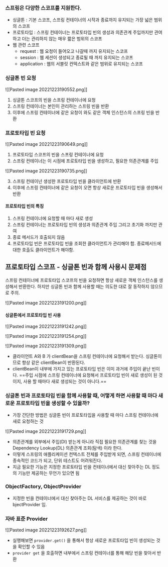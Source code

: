 ### 스프링은 다양한 스코프를 지원한다.

- 싱글톤 : 기본 스코프, 스프링 컨테이너의 시작과 종료까지 유지되는 가장 넓은 범위의 스코프
- 프로토타입 : 스프링 컨테이너는 프로토타입 빈의 생성과 의존관계 주입까지만 관여하고 더는 관리하지 않는 매우 짧은 범위의 스코프
- 웹 관련 스코프
	- request : 웹 요청이 들어오고 나갈때 까지 유지되는 스코프
	- session : 웹 세션이 생성되고 종료될 때 까지 유지되는 스코프
	- application : 웹의 서블릿 컨텍스트와 같은 범위로 유지되는 스코프

### 싱글톤 빈 요청

![[Pasted image 20221223190552.png]]

1. 싱글톤 스코프의 빈을 스프링 컨테이너에 요청
2. 스프링 컨테이너는 본인이 관리하는 스프링 빈을 반환
3. 이후에 스프링 컨테이너에 같은 요청이 와도 같은 객체 인스턴스의 스프링 빈을 반환

### 프로토타입 빈 요청

![[Pasted image 20221223190649.png]]

1. 프로토타입 스코프의 빈을 스프링 컨테이너에 요청
2. 스프링 컨테이너는 이 시점에 프로토타입 빈을 생성하고, 필요한 의존관계를 주입

![[Pasted image 20221223190735.png]]

3. 스프링 컨테이넌 생성한 프로토타입 빈을 클라이언트에 반환
4. 이후에 스프링 컨테이너에 같은 요청이 오면 항상 새로운 프로토타입 빈을 생성해서 반환


#### 프로토타입 빈의 특징
1. 스프링 컨테이너에 요청할 때 마다 새로 생성
2. 스프링 컨테이너는 프로토타입 빈의 생성과 의존관계 주입 그리고 초기화 까지만 관여
3. 종료 메서드가 호출되지 않음
4. 프로토타입 빈은 프로토타입 빈을 조회한 클라이언트가 관리해야 함. 종료메서드에 대한 호출도 클라이언트가 해야함.


## 프로토타입 스코프 - 싱글톤 빈과 함께 사용시 문제점

스프링 컨테이너에 프로토타입 스코프의 빈을 요청하면 항상 새로운 객체 인스턴스를 생성해서 반환한다.
하지만 싱글톤 빈과 함께 사용할 때는 의도한 대로 잘 동작하지 않으므로 주의.

![[Pasted image 20221223191200.png]]


#### 싱글톤에서 프로토타입 빈 사용

![[Pasted image 20221223191242.png]]

![[Pasted image 20221223191254.png]]

![[Pasted image 20221223191309.png]]

- 클라이언트 A와 B 가 clientBean을 스프링 컨테이너에 요청해서 받는다. 싱글톤이므로 항상 같은 clientBean이 반환된다.
- clientBean이 내부에 가지고 있는 프로토타입 빈은 이미 과거에 주입이 끝난 빈이다. ==주입 시점에 스프링 컨테이너에 요청해서 프로토타입 빈이 새로 생성이 된 것이지, 사용 할 때마다 새로 생성되는 것이 아니다.==

### 싱글톤 빈과 프로토타입 빈을 함께 사용할 때, 어떻게 하면 사용할 때 마다 새로운 프로토타입 빈을 생성할 수 있을까?

- 가장 간단한 방법은 싱글톤 빈이 프로토타입을 사용할 때 마다 스프링 컨테이너에 새로 요청하는 것

![[Pasted image 20221223191729.png]]

- 의존관계를 외부에서 주입(DI) 받는게 아니라 직접 필요한 의존관계를 찾는 것을 Dependency Lookup(DL) 의존관계 조회(탐색) 이라 한다.
- 이렇게 스프링의 애플리케이션 컨텍스트 전체를 주입받게 되면, 스프링 컨테이너에 종속적인 코드가 되고, 단위 테스트도 어려워진다.
- 지금 필요한 기능은 지정한 프로토타입 빈을 컨테이너에서 대신 찾아주는 DL 정도의 기능만 제공하는 무언가 있으면 됨


### ObjectFactory, ObjectProvider
- 지정한 빈을 컨테이너에서 대신 찾아주는 DL 서비스를 제공하는 것이 바로 bjectProvider 임.


### 자바 표준 Provider

![[Pasted image 20221223192627.png]]

- 실행해보면 `provider.get()` 을 통해서 항상 새로운 프로토타입 빈이 생성되는 것을 확인할 수 있음
- `provider get` 을 호출하면 내부에서 스프링 컨테이너를 통해 해당 빈을 찾아서 반환